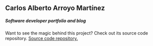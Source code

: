 ## Carlos Alberto Arroyo Martínez

##### Software developer portfolio and blog

Want to see the magic behind this project? Check out its source code repository. [Source code repository.](https://github.com/carlosarroyoam/carlosarroyoam-portfolio)
